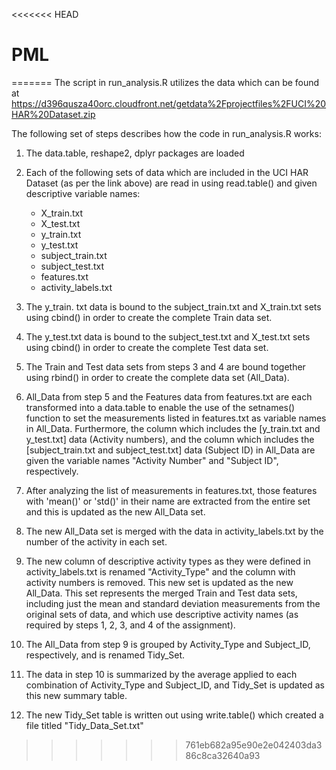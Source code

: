 <<<<<<< HEAD
# PML
=======
The script in run_analysis.R utilizes the data which can be found at
https://d396qusza40orc.cloudfront.net/getdata%2Fprojectfiles%2FUCI%20HAR%20Dataset.zip

The following set of steps describes how the code in run_analysis.R works:

1. The data.table, reshape2, dplyr packages are loaded

2. Each of the following sets of data which are included in the UCI HAR Dataset (as per the link above) are read in using read.table() and given descriptive variable names:
	* X_train.txt
	* X_test.txt
	* y_train.txt
	* y_test.txt
	* subject_train.txt
	* subject_test.txt
	* features.txt
	* activity_labels.txt
	
3. The y_train. txt data is bound to the subject_train.txt and X_train.txt sets using cbind() in order to create the 
complete Train data set.

4. The y_test.txt data is bound to the subject_test.txt and X_test.txt sets using cbind() in order to create the
complete Test data set.

5. The Train and Test data sets from steps 3 and 4 are bound together using rbind() in order to create the complete
data set (All_Data).

6. All_Data from step 5 and the Features data from features.txt are each transformed into a data.table to enable the use of the setnames() function to set the measurements listed in features.txt as variable names in All_Data. Furthermore, the column which includes the [y_train.txt and y_test.txt] data (Activity numbers), and the column which includes the [subject_train.txt and subject_test.txt] data (Subject ID) in All_Data are given the variable names "Activity Number" and "Subject ID", respectively.

7. After analyzing the list of measurements in features.txt, those features with 'mean()' or 'std()' in their name
are extracted from the entire set and this is updated as the new All_Data set.

8. The new All_Data set is merged with the data in activity_labels.txt by the number of the activity in each set.

9. The new column of descriptive activity types as they were defined in activity_labels.txt is renamed 
"Activity_Type" and the column with activity numbers is removed. This new set is updated as the new All_Data.
This set represents the merged Train and Test data sets, including just the mean and standard deviation 
measurements from the original sets of data, and which use descriptive activity names (as required by steps 1,
2, 3, and 4 of the assignment).

10. The All_Data from step 9 is grouped by Activity_Type and Subject_ID, respectively, and is renamed Tidy_Set.

11. The data in step 10 is summarized by the average applied to each combination of Activity_Type and Subject_ID, and Tidy_Set is updated as this new summary table.

12. The new Tidy_Set table is written out using write.table() which created a file titled "Tidy_Data_Set.txt"
>>>>>>> 761eb682a95e90e2e042403da386c8ca32640a93
